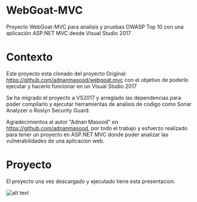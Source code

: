 # WebGoat-MVC

Proyecto WebGoat-MVC para analisis y pruebas OWASP Top 10 con una aplicación ASP.NET MVC desde Visual Studio 2017


# Contexto

Este proyecto esta clonado del proyecto Original: https://github.com/adnanmasood/webgoat.mvc con el objetivo de poderlo ejecutar y hacerlo funcionar en un Visual Studio 2017

Se ha migrado el proyecto a VS2017 y arreglado las dependencias para poder compilarlo y ejecutar herramientas de analisis de codigo como Sonar Analyzer o Roslyn Security Guard.

Agradecimientos al autor "Adnan Masood" en https://github.com/adnanmasood, por todo el trabajo y esfuerzo realizado para tener un proyecto en ASP.NET MVC donde poder analizar las vulnerabilidades de una aplicacion web.


# Proyecto

El proyecto una vez descargado y ejecutado tiene esta presentacion.

![alt text](https://github.com/santimacnet/WebGoat-MVC/blob/master/WebGoat.MVC/webgoat-portal.jpg)





